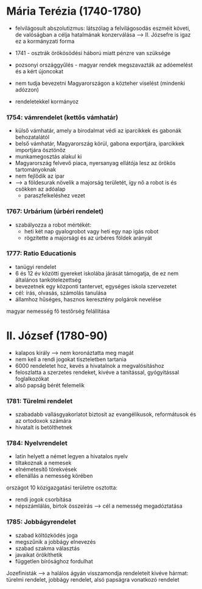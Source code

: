 # Mária Terézia (1740-1780)

- felvilágosult abszolutizmus: látszólag a felvilágosodás eszméit követi, de valóságban a célja hatalmának konzerválása —> II. Józsefre is igaz ez a kormányzati forma

- 1741 - osztrák örökösödési háború miatt pénzre van szüksége
- pozsonyi országgyűlés - magyar rendek megszavazták az adóemelést és a kért újoncokat
- nem tudja bevezetni Magyarországon a közteher viselést (mindenki adózzon)
- rendeletekkel kormányoz

### 1754: vámrendelet (kettős vámhatár)

- külső vámhatár, amely a birodalmat védi az iparcikkek és gabonák behozatalától
- belső vámhatár, Magyarország körül, gabona exportjára, iparcikkek importjára ösztönöz
- munkamegosztás alakul ki
- Magyarország felvevő piaca, nyersanyag ellátója lesz az örökös tartományoknak
- nem fejlődik az ipar
- —> a földesurak növelik a majorság területét, így nő a robot is és csökken az adóalap
	- paraszfelkeléshez vezet

### 1767: Urbárium (úrbéri rendelet)

- szabályozza a robot mértékét:
	- heti két nap gyalogrobot vagy heti egy nap igás robot
	- rögzítette a majorsági és az úrbéres földek arányát

### 1777: Ratio Educationis

- tanügyi rendelet
- 6 és 12 év közötti gyereket iskolába járását támogatja, de ez nem általános tankötelezettség
- bevezetnek egy központi tantervet, egységes iskola szervezetet
- cél: írás, olvasás, számolás tanulása
- államhoz hűséges, hasznos keresztény polgárok nevelése

magyar nemesség fő testőrség felállítása

# II. József (1780-90)

- kalapos király —> nem koronáztatta meg magát
- nem kell a rendi jogokat tiszteletben tartania
- 6000 rendeletet hoz, kevés a hivatalnok a megvalósításhoz
- feloszlatta a szerzetes rendeket, kivéve a tanítással, gyógyítással foglalkozókat
- alsó papság bérét felemelik

### 1781: Türelmi rendelet

- szabadabb vallásgyakorlatot biztosít az evangélikusok, reformátusok és az ortodoxok számára
- hivatalt is betölthetnek

### 1784: Nyelvrendelet

- latin helyett a német legyen a hivatalos nyelv
- tiltakoznak a nemesek
- elnémetesítő törekvések
- ellenállás a nemesség körében

országot 10 közigazgatási területre osztotta:
- rendi jogok csorbítása
- népszámlálás, birtok összeírás —> cél a nemesség megadóztatása

### 1785: Jobbágyrendelet

- szabad költözködés joga
- megszűnik a jobbágy elnevezés
- szabad szakma választás
- javaikat örökíthetik
- független bírósághoz fordulhat

Jozefinisták —> a halálos ágyán visszamondja rendeleteit kivéve hármat: türelmi rendelet, jobbágy rendelet, alsó papságra vonatkozó rendelet
